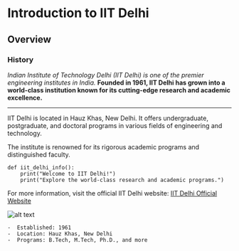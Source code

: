 
# Introduction to IIT Delhi
## Overview
### History

*Indian Institute of Technology Delhi (IIT Delhi) is one of the premier engineering institutes in India.*
**Founded in 1961, IIT Delhi has grown into a world-class institution known for its cutting-edge research and academic excellence.**


---


IIT Delhi is located in Hauz Khas, New Delhi. It offers undergraduate, postgraduate, and doctoral programs in various fields of engineering and technology.

The institute is renowned for its rigorous academic programs and distinguished faculty.

```
def iit_delhi_info():
    print("Welcome to IIT Delhi!")
    print("Explore the world-class research and academic programs.")
```

For more information, visit the official IIT Delhi website: [IIT Delhi Official Website](https://www.iitd.ac.in)

![alt text](images/technology.jpg)

    -  Established: 1961
    -  Location: Hauz Khas, New Delhi
    -  Programs: B.Tech, M.Tech, Ph.D., and more


